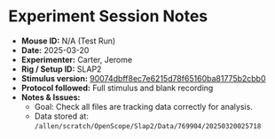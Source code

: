 # Experiment Session Notes

- **Mouse ID:** N/A (Test Run)
- **Date:** 2025-03-20
- **Experimenter:** Carter, Jerome
- **Rig / Setup ID:** SLAP2
- **Stimulus version:** [90074dbff8ec7e6215d78f65160ba81775b2cbb0](https://github.com/AllenNeuralDynamics/openscope-community-predictive-processing/commit/90074dbff8ec7e6215d78f65160ba81775b2cbb0)
- **Protocol followed:** Full stimulus and blank recording
- **Notes & Issues:**
    - Goal: Check all files are tracking data correctly for analysis.
    - Data stored at: `/allen/scratch/OpenScope/Slap2/Data/769904/20250320025718`